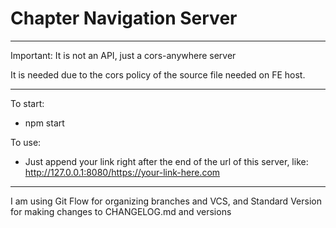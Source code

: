 # Chapter Navigation Server

---

Important: It is not an API, just a cors-anywhere server

It is needed due to the cors policy of the source file needed on FE host.

---

To start:

-   npm start

To use:

-   Just append your link right after the end of the url of this server, like: http://127.0.0.1:8080/<https://your-link-here.com>

---

I am using Git Flow for organizing branches and VCS, and Standard Version for making changes to CHANGELOG.md and versions

